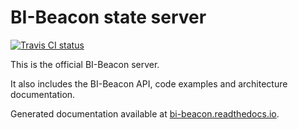 BI-Beacon state server
======================

[![Travis CI status](https://api.travis-ci.org/objarni/leanmodel.svg?branch=master)](https://travis-ci.org/BI-Beacon/server)

This is the official BI-Beacon server.

It also includes the BI-Beacon API, code examples and architecture documentation.

Generated documentation available at [bi-beacon.readthedocs.io](https://bi-beacon.readthedocs.io/en/latest/).
